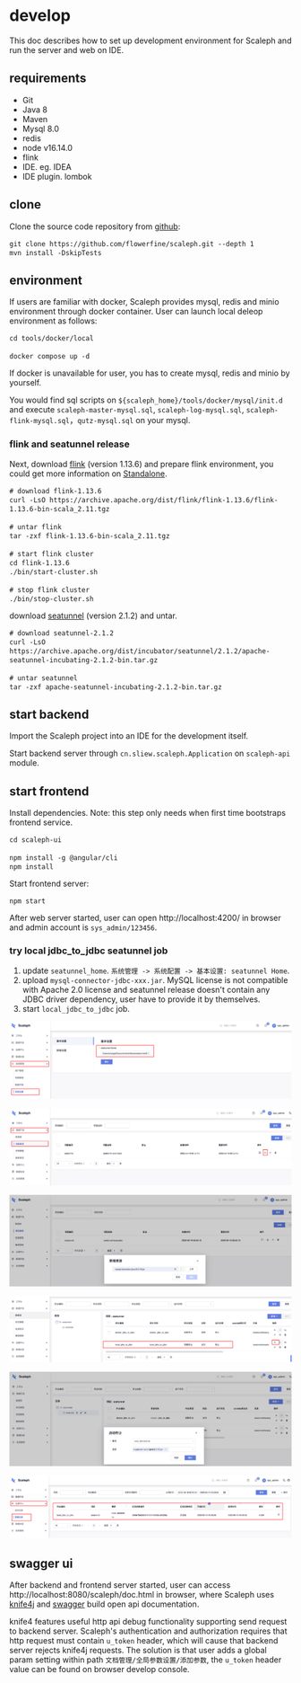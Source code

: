 # develop

This doc describes how to set up development environment for Scaleph and run the server and web on IDE.

## requirements

- Git
- Java 8
- Maven
- Mysql 8.0
- redis
- node v16.14.0
- flink
- IDE. eg. IDEA
- IDE plugin. lombok

## clone

Clone the source code repository from [github](https://github.com/flowerfine/scaleph):

```shell
git clone https://github.com/flowerfine/scaleph.git --depth 1
mvn install -DskipTests
```

## environment

If users are familiar with docker, Scaleph provides mysql, redis and minio environment through docker container. User can launch local deleop environment as follows:

```shell
cd tools/docker/local

docker compose up -d
```

If docker is unavailable for user, you has to create mysql, redis and minio by yourself.

You would find sql scripts on `${scaleph_home}/tools/docker/mysql/init.d` and execute `scaleph-master-mysql.sql`, `scaleph-log-mysql.sql`, `scaleph-flink-mysql.sql`，`qutz-mysql.sql` on your mysql.

### flink and seatunnel release

Next, download [flink](https://flink.apache.org/downloads.html#apache-flink-1136) (version 1.13.6) and prepare flink environment, you could get more information on [Standalone](https://nightlies.apache.org/flink/flink-docs-release-1.13/docs/deployment/resource-providers/standalone/overview/#standalone).

```shell
# download flink-1.13.6
curl -LsO https://archive.apache.org/dist/flink/flink-1.13.6/flink-1.13.6-bin-scala_2.11.tgz

# untar flink
tar -zxf flink-1.13.6-bin-scala_2.11.tgz

# start flink cluster
cd flink-1.13.6
./bin/start-cluster.sh

# stop flink cluster
./bin/stop-cluster.sh
```

download [seatunnel](https://seatunnel.apache.org/download) (version 2.1.2) and untar.

```shell
# download seatunnel-2.1.2
curl -LsO https://archive.apache.org/dist/incubator/seatunnel/2.1.2/apache-seatunnel-incubating-2.1.2-bin.tar.gz

# untar seatunnel
tar -zxf apache-seatunnel-incubating-2.1.2-bin.tar.gz
```

## start backend

Import the Scaleph project into an IDE for the development itself.

Start backend server through `cn.sliew.scaleph.Application` on `scaleph-api` module.

## start frontend

Install dependencies. Note: this step only needs when first time bootstraps frontend service.

```shell
cd scaleph-ui

npm install -g @angular/cli
npm install
```

Start frontend server:

```shell
npm start
```

After web server started, user can open http://localhost:4200/ in browser and admin account is `sys_admin/123456`.

### try local jdbc_to_jdbc seatunnel job

1. update `seatunnel_home`. `系统管理 -> 系统配置 -> 基本设置: seatunnel Home`.
2. upload `mysql-connector-jdbc-xxx.jar`. MySQL license is not compatible with Apache 2.0 license and seatunnel release doesn't contain any JDBC driver dependency, user have to provide it by themselves.
3. start `local_jdbc_to_jdbc` job.

![image-20220619090931916](develop.assets/image-20220619090931916.png)

![image-20220619091022358](develop.assets/image-20220619091022358.png)

![image-20220619091048566](develop.assets/image-20220619091048566.png)

![image-20220619091119965](develop.assets/image-20220619091119965.png)

![image-20220619091138141](develop.assets/image-20220619091138141.png)

![image-20220619091204243](develop.assets/image-20220619091204243.png)

## swagger ui

After backend and frontend server started, user can access http://localhost:8080/scaleph/doc.html in browser, where Scaleph uses [knife4j](https://doc.xiaominfo.com/knife4j/documentation/) and [swagger](https://swagger.io/) build open api documentation.

knife4 features useful http api debug functionality supporting send request to backend server. Scaleph's authentication and authorization requires that http request must contain `u_token` header, which will cause that backend server rejects knife4j requests. The solution is that user adds a global param setting within path `文档管理/全局参数设置/添加参数`, the `u_token` header value can be found on browser develop console.

